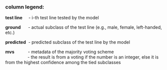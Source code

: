 ### column legend:

**test line** &nbsp;&nbsp;&nbsp;&nbsp;- i-th test line tested by the model<br>

**ground**    &nbsp;&nbsp;&nbsp;&nbsp;&nbsp;- actual subclass of the test line (e.g., male, female, left-handed, etc.)<br>

**predicted** &nbsp;- predicted subclass of the test line by the model<br>

**mvs**       &nbsp;&nbsp;&nbsp;&nbsp;&nbsp;&nbsp;&nbsp;&nbsp;&nbsp;&nbsp;- metadata of the majority voting scheme <br>
&nbsp;&nbsp;&nbsp;&nbsp;&nbsp;&nbsp;&nbsp;&nbsp;&nbsp;&nbsp;&nbsp;&nbsp;&nbsp;&nbsp;&nbsp;&nbsp;&nbsp;&nbsp;- the result is from a voting if the number is an integer, else it is from the highest confidence among the tied subclasses
